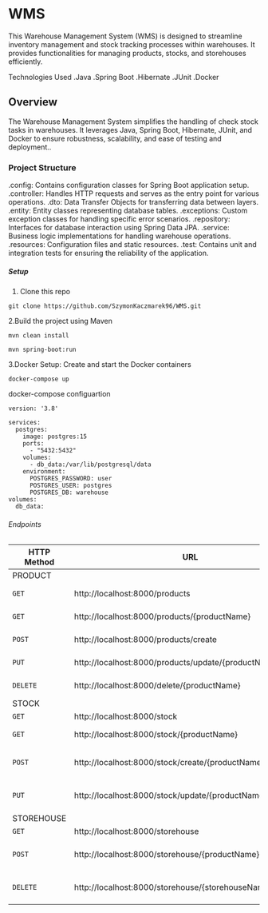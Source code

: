 # WMS

This Warehouse Management System (WMS) is designed to streamline inventory management and stock tracking processes within warehouses. 
It provides functionalities for managing products, stocks, and storehouses efficiently.

Technologies Used
.Java
.Spring Boot
.Hibernate
.JUnit
.Docker

## Overview
The Warehouse Management System simplifies the handling of check stock tasks in warehouses.
It leverages Java, Spring Boot, Hibernate, JUnit, and Docker to ensure robustness, scalability, and ease of testing and deployment..

### Project Structure
.config: Contains configuration classes for Spring Boot application setup.
.controller: Handles HTTP requests and serves as the entry point for various operations.
.dto: Data Transfer Objects for transferring data between layers.
.entity: Entity classes representing database tables.
.exceptions: Custom exception classes for handling specific error scenarios.
.repository: Interfaces for database interaction using Spring Data JPA.
.service: Business logic implementations for handling warehouse operations.
.resources: Configuration files and static resources.
.test: Contains unit and integration tests for ensuring the reliability of the application.

##### Setup

1. Clone this repo
```
git clone https://github.com/SzymonKaczmarek96/WMS.git
```
2.Build the project using Maven
```
mvn clean install
```
```
mvn spring-boot:run
```

3.Docker Setup:
Create and start the Docker containers
```
docker-compose up
```
docker-compose configuartion
```
version: '3.8'

services:
  postgres:
    image: postgres:15
    ports:
      - "5432:5432"
    volumes:
      - db_data:/var/lib/postgresql/data
    environment:
      POSTGRES_PASSWORD: user
      POSTGRES_USER: postgres
      POSTGRES_DB: warehouse
volumes:
  db_data:
```
###### Endpoints

|HTTP Method|URL|Description|
|---|---|---|
|PRODUCT|
|`GET`|http://localhost:8000/products | Get list of products |
|`GET`|http://localhost:8000/products/{productName}| Get Product by product name |
|`POST`|http://localhost:8000/products/create | Create product by request body |
|`PUT`|http://localhost:8000/products/update/{productName} | Update product by request body |
|`DELETE`|http://localhost:8000/delete/{productName} | Delete product by productName |
|STOCK|
|`GET`|http://localhost:8000/stock | Get list of stocks |
|`GET`|http://localhost:8000/stock/{productName}| Get Stock by product name |
|`POST`|http://localhost:8000/stock/create/{productName}/{quantity} | Create stock by productName and quantity |
|`PUT`|http://localhost:8000/stock/update/{productName}/{quantity} | Update stock by productName and quantity |
|STOREHOUSE|
|`GET`|http://localhost:8000/storehouse | Get list of stocks |
|`POST`|http://localhost:8000/storehouse/{productName}| Create storehouse by request body |
|`DELETE`|http://localhost:8000/storehouse/{storehouseName} | Delete storehous by storehouseName |


